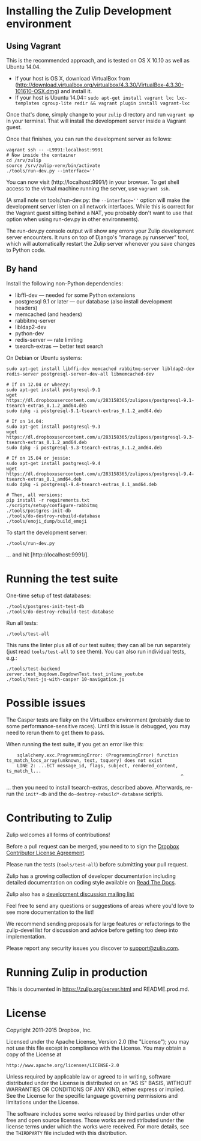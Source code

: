 Installing the Zulip Development environment
============================================

Using Vagrant
-------------

This is the recommended approach, and is tested on OS X 10.10 as well as Ubuntu 14.04.

* If your host is OS X, download VirtualBox from
  (http://download.virtualbox.org/virtualbox/4.3.30/VirtualBox-4.3.30-101610-OSX.dmg)
  and install it.
* If your host is Ubuntu 14.04::
  `sudo apt-get install vagrant lxc lxc-templates cgroup-lite redir && vagrant plugin install vagrant-lxc`

Once that's done, simply change to your `zulip` directory and run
`vagrant up` in your terminal.  That will install the development
server inside a Vagrant guest.

Once that finishes, you can run the development server as follows:

```
vagrant ssh -- -L9991:localhost:9991
# Now inside the container
cd /srv/zulip
source /srv/zulip-venv/bin/activate
./tools/run-dev.py --interface=''
```

You can now visit (http://localhost:9991/) in your browser.  To get
shell access to the virtual machine running the server, use `vagrant ssh`.

(A small note on tools/run-dev.py: the `--interface=''` option will make
the development server listen on all network interfaces.  While this
is correct for the Vagrant guest sitting behind a NAT, you probably
don't want to use that option when using run-dev.py in other environments).

The run-dev.py console output will show any errors your Zulip
development server encounters.  It runs on top of Django's "manage.py
runserver" tool, which will automatically restart the Zulip server
whenever you save changes to Python code.


By hand
-------

Install the following non-Python dependencies:
 * libffi-dev — needed for some Python extensions
 * postgresql 9.1 or later — our database (also install development headers)
 * memcached (and headers)
 * rabbitmq-server
 * libldap2-dev
 * python-dev
 * redis-server — rate limiting
 * tsearch-extras — better text search

On Debian or Ubuntu systems:

```
sudo apt-get install libffi-dev memcached rabbitmq-server libldap2-dev redis-server postgresql-server-dev-all libmemcached-dev

# If on 12.04 or wheezy:
sudo apt-get install postgresql-9.1
wget https://dl.dropboxusercontent.com/u/283158365/zuliposs/postgresql-9.1-tsearch-extras_0.1.2_amd64.deb
sudo dpkg -i postgresql-9.1-tsearch-extras_0.1.2_amd64.deb

# If on 14.04:
sudo apt-get install postgresql-9.3
wget https://dl.dropboxusercontent.com/u/283158365/zuliposs/postgresql-9.3-tsearch-extras_0.1.2_amd64.deb
sudo dpkg -i postgresql-9.3-tsearch-extras_0.1.2_amd64.deb

# If on 15.04 or jessie:
sudo apt-get install postgresql-9.4
wget https://dl.dropboxusercontent.com/u/283158365/zuliposs/postgresql-9.4-tsearch-extras_0.1_amd64.deb
sudo dpkg -i postgresql-9.4-tsearch-extras_0.1_amd64.deb

# Then, all versions:
pip install -r requirements.txt
./scripts/setup/configure-rabbitmq
./tools/postgres-init-db
./tools/do-destroy-rebuild-database
./tools/emoji_dump/build_emoji
```

To start the development server:

```
./tools/run-dev.py
```

… and hit [http://localhost:9991/].


Running the test suite
======================

One-time setup of test databases:

```
./tools/postgres-init-test-db
./tools/do-destroy-rebuild-test-database
```

Run all tests:

```
./tools/test-all
```

This runs the linter plus all of our test suites; they can all be run
separately (just read `tools/test-all` to see them).  You can also run
individual tests, e.g.:

```
./tools/test-backend zerver.test_bugdown.BugdownTest.test_inline_youtube
./tools/test-js-with-casper 10-navigation.js
```

Possible issues
===============

The Casper tests are flaky on the Virtualbox environment (probably due
to some performance-sensitive races).  Until this issue is debugged,
you may need to rerun them to get them to pass.

When running the test suite, if you get an error like this:

```
    sqlalchemy.exc.ProgrammingError: (ProgrammingError) function ts_match_locs_array(unknown, text, tsquery) does not exist
    LINE 2: ...ECT message_id, flags, subject, rendered_content, ts_match_l...
                                                                 ^
```

… then you need to install tsearch-extras, described above. Afterwards, re-run the `init*-db` and the `do-destroy-rebuild*-database` scripts.

Contributing to Zulip
=====================

Zulip welcomes all forms of contributions!

Before a pull request can be merged, you need to to sign the [Dropbox
Contributor License Agreement](https://opensource.dropbox.com/cla/).

Please run the tests (`tools/test-all`) before submitting your pull
request.

Zulip has a growing collection of developer documentation including
detailed documentation on coding style available on [Read The
Docs](https://zulip.readthedocs.org/).

Zulip also has a [development discussion mailing list](https://groups.google.com/forum/#!forum/zulip-devel)

Feel free to send any questions or suggestions of areas where you'd
love to see more documentation to the list!

We recommend sending proposals for large features or refactorings to
the zulip-devel list for discussion and advice before getting too deep
into implementation.

Please report any security issues you discover to support@zulip.com.

Running Zulip in production
===========================

This is documented in https://zulip.org/server.html and README.prod.md.

License
=======

Copyright 2011-2015 Dropbox, Inc.

Licensed under the Apache License, Version 2.0 (the "License");
you may not use this file except in compliance with the License.
You may obtain a copy of the License at

    http://www.apache.org/licenses/LICENSE-2.0

Unless required by applicable law or agreed to in writing, software
distributed under the License is distributed on an "AS IS" BASIS,
WITHOUT WARRANTIES OR CONDITIONS OF ANY KIND, either express or implied.
See the License for the specific language governing permissions and
limitations under the License.

The software includes some works released by third parties under other
free and open source licenses. Those works are redistributed under the
license terms under which the works were received. For more details,
see the ``THIRDPARTY`` file included with this distribution.
